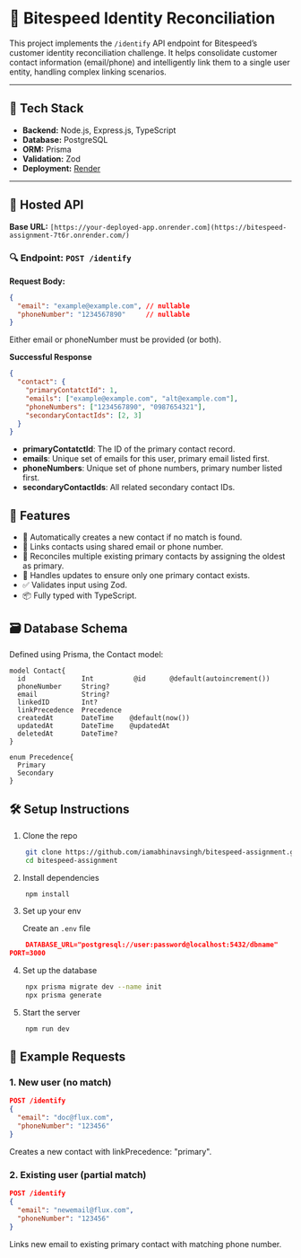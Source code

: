 # 🧠 Bitespeed Identity Reconciliation

This project implements the `/identify` API endpoint for Bitespeed’s customer identity reconciliation challenge. It helps consolidate customer contact information (email/phone) and intelligently link them to a single user entity, handling complex linking scenarios.

---

## 🔧 Tech Stack

- **Backend:** Node.js, Express.js, TypeScript
- **Database:** PostgreSQL
- **ORM:** Prisma
- **Validation:** Zod
- **Deployment:** [Render](https://render.com) 

---

## 🚀 Hosted API

**Base URL:** `[https://your-deployed-app.onrender.com](https://bitespeed-assignment-7t6r.onrender.com/)`

### 🔍 Endpoint: `POST /identify`

**Request Body:**

```json
{
  "email": "example@example.com", // nullable
  "phoneNumber": "1234567890"     // nullable
}
```
Either email or phoneNumber must be provided (or both).

**Successful Response**

```json
{
  "contact": {
    "primaryContatctId": 1,
    "emails": ["example@example.com", "alt@example.com"],
    "phoneNumbers": ["1234567890", "0987654321"],
    "secondaryContactIds": [2, 3]
  }
}
```

- **primaryContatctId**: The ID of the primary contact record.
- **emails**: Unique set of emails for this user, primary email listed first.
- **phoneNumbers**: Unique set of phone numbers, primary number listed first.
- **secondaryContactIds**: All related secondary contact IDs.

## 🧠 Features

- 👤 Automatically creates a new contact if no match is found.
- 🔗 Links contacts using shared email or phone number.
- 🔄 Reconciles multiple existing primary contacts by assigning the oldest as primary.
- 🔁 Handles updates to ensure only one primary contact exists.
- ✅ Validates input using Zod.
- 📦 Fully typed with TypeScript.

##  🗃️ Database Schema
Defined using Prisma, the Contact model:

```prisma
model Contact{
  id              Int          @id      @default(autoincrement())
  phoneNumber     String?
  email           String?
  linkedID        Int?
  linkPrecedence  Precedence
  createdAt       DateTime    @default(now())
  updatedAt       DateTime    @updatedAt
  deletedAt       DateTime?
}

enum Precedence{
  Primary
  Secondary
}
```

## 🛠️ Setup Instructions

1. Clone the repo
```bash
    git clone https://github.com/iamabhinavsingh/bitespeed-assignment.git
    cd bitespeed-assignment
```

2. Install dependencies
```bash
    npm install
```

3. Set up your env

    Create an ```.env``` file

```json
    DATABASE_URL="postgresql://user:password@localhost:5432/dbname"
PORT=3000
```

4. Set up the database
```bash
    npx prisma migrate dev --name init
    npx prisma generate
```
5. Start the server
```bash
    npm run dev
```

## 🧪 Example Requests
### 1. **New user (no match)**
```json
POST /identify
{
  "email": "doc@flux.com",
  "phoneNumber": "123456"
}
```
Creates a new contact with linkPrecedence: "primary".

### 2. **Existing user (partial match)**
```json
POST /identify
{
  "email": "newemail@flux.com",
  "phoneNumber": "123456"
}
```
Links new email to existing primary contact with matching phone number.

